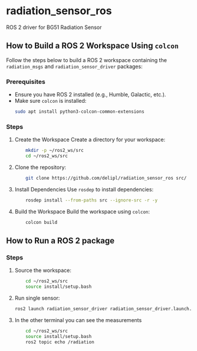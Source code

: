 # radiation_sensor_ros
ROS 2 driver for BG51 Radiation Sensor


## How to Build a ROS 2 Workspace Using `colcon`

Follow the steps below to build a ROS 2 workspace containing the `radiation_msgs` and `radiation_sensor_driver` packages:

### Prerequisites
- Ensure you have ROS 2 installed (e.g., Humble, Galactic, etc.).
- Make sure `colcon` is installed:
  ```bash
  sudo apt install python3-colcon-common-extensions
  ```

### Steps

1. Create the Workspace Create a directory for your workspace:

    ```bash
        mkdir -p ~/ros2_ws/src
        cd ~/ros2_ws/src
    ```

2. Clone the repository:

    ```bash
        git clone https://github.com/delipl/radiation_sensor_ros src/
    ```

3. Install Dependencies Use `rosdep` to install dependencies:

    ```bash
        rosdep install --from-paths src --ignore-src -r -y
    ```

4. Build the Workspace Build the workspace using `colcon`:

    ```bash
        colcon build
    ```

## How to Run a ROS 2 package

### Steps

1. Source the workspace:

    ```bash
        cd ~/ros2_ws/src
        source install/setup.bash
    ```

2. Run single sensor:

    ```bash
    ros2 launch radiation_sensor_driver radiation_sensor_driver.launch.py
    ```

3. In the other terminal you can see the measurements

    ```bash
        cd ~/ros2_ws/src
        source install/setup.bash
        ros2 topic echo /radiation
    ```
